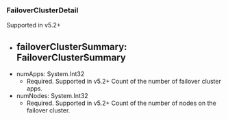 ### FailoverClusterDetail
Supported in v5.2+

- failoverClusterSummary: FailoverClusterSummary
  - 
- numApps: System.Int32
  - Required. Supported in v5.2+
  Count of the number of failover cluster apps.
- numNodes: System.Int32
  - Required. Supported in v5.2+
  Count of the number of nodes on the failover cluster.
